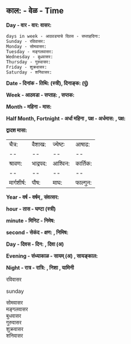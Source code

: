 ## काल: - वेळ - Time

**Day - वार - वार: वासर:**

    days in week - आठवडयाचे दिवस - सप्ताहदिना:
    Sunday - रविवासर:
    Monday - सोमवासर:
    Tuesday - मङ्गलवासर:
    Wednesday - बुधवासर:
    Thursday - गुरुवासर:
    Friday - शुक्रवासर:
    Saturday - शनिवासर:

**Date - दिनांक - तिथि: (स्त्री), दिनाङ्क: (पुं)**

**Week - आठवडा - सप्ताह: , सप्तक:**

**Month - महिना - मास:**

**Half Month, Fortnight - अर्धा महिना , पक्ष - अर्धमास: , पक्ष:**

**द्वादश मासा:**

|             |          |          |          |
| ----------- | -------- | -------- | -------- |
| चैत्र:      | वैशाख:   | ज्येष्टः | आषाढ:    |
| --          | --       | --       | --       |
| श्रावण:     | भाद्रपद: | आश्विन:  | कार्तिक: |
| --          | --       | --       | --       |
| मार्गशीर्ष: | पौष:     | माघ:     | फाल्गुन: |

**Year - वर्ष - वर्षम् , संवत्सर:**

**hour - तास - घण्टा (स्त्री)**

**minute - मिनिट - निमेष:**

**second - सेकंद - क्षण: , निमिष:**

**Day - दिवस - दिन: , दिवा (अ)**

**Evening - संध्याकाळ - सायम् (अ) , सायङ्काल:**

**Night - रात्र - रात्रि: , निशा , यामिनी**

<div class="container">
  <div>
    <div class="in-container">
    <p>रविवासर</p>
    <p>sunday</p>  
    </div>
  </div>
  <div>सोमवासर</div>
  <div>मङ्गलवासर</div>
  <div>बुधवासर</div>
  <div>गुरुवासर</div>
  <div>शुक्रवासर</div>
  <div>शनिवासर</div>
</div>
